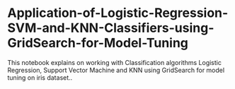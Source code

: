 # Application-of-Logistic-Regression-SVM-and-KNN-Classifiers-using-GridSearch-for-Model-Tuning
This notebook explains on working with Classification algorithms Logistic Regression, Support Vector Machine and  KNN using GridSearch for model tuning on iris dataset.. 
